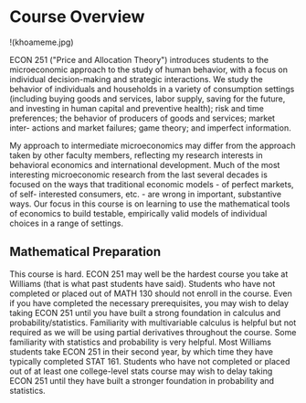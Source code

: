 # Course Overview

!(khoameme.jpg)

ECON 251 ("Price and Allocation Theory") introduces students to the microeconomic approach to the study of human behavior, with a
focus on individual decision-making and strategic interactions. We study the behavior
of individuals and households in a variety of consumption settings (including buying goods and services,
labor supply, saving for the future, and investing in human capital and preventive health); risk and time
preferences; the behavior of producers of goods and services; market inter-
actions and market failures; game theory; and imperfect information.

My approach to intermediate microeconomics may differ from the approach taken by other
faculty members, reflecting my research interests in behavioral economics and international
development. Much of the most interesting microeconomic research from the last several decades
is focused on the ways that traditional economic models - of perfect markets, of self-
interested consumers, etc. - are wrong in important, substantive ways. Our focus in
this course is on learning to use the mathematical tools of economics to build testable,
empirically valid models of individual choices in a range of settings. 

## Mathematical Preparation

This course is hard.  ECON 251 may well be the hardest course you take at Williams (that is what past students 
have said).  Students who have not completed or placed out of MATH 130 should not enroll in the course.  Even 
if you have completed the necessary prerequisites, you may wish to delay taking ECON 251 until you have built a strong foundation 
in calculus and probability/statistics.  Familiarity with multivariable calculus is helpful but not required as we will be 
using partial derivatives throughout the course.  Some familiarity with statistics and probability is very helpful.  Most 
Williams students take ECON 251 in their second year, by which time they have typically completed STAT 161.  Students who have not completed or 
placed out of at least one college-level stats course may wish to delay taking ECON 251 until they have built a stronger foundation in 
probability and statistics.  
